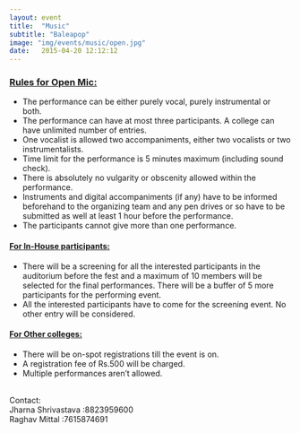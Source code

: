 ```yaml
---
layout: event
title:  "Music"
subtitle: "Baleapop"
image: "img/events/music/open.jpg"
date:   2015-04-20 12:12:12
---
```


### <u>Rules for Open Mic:</u>
- The performance can be either purely vocal, purely instrumental or both.
- The performance can have at most three participants. A college can have unlimited number of entries.
- One vocalist is allowed two accompaniments, either two vocalists or two instrumentalists.
- Time limit for the performance is 5 minutes maximum (including sound check).
- There is absolutely no vulgarity or obscenity allowed within the performance.
- Instruments and digital accompaniments (if any) have to be informed beforehand to the organizing team and any pen drives or so have to be submitted as well at least 1 hour before the performance. 
- The participants cannot give more than one performance.

#### <u>For In-House participants:</u> 
- There will be a screening for all the interested participants in the auditorium before the fest and a maximum of 10 members will be selected for the final performances. There will be a buffer of 5 more participants for the performing event.
- All the interested participants have to come for the screening event. No other entry will be considered.

#### <u>For Other colleges:</u>
- There will be on-spot registrations till the event is on.
- A registration fee of Rs.500 will be charged.
- Multiple performances aren’t allowed.

<br>Contact:
<br>Jharna Shrivastava :8823959600
<br>Raghav Mittal :7615874691
